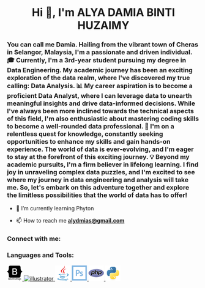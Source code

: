 <h1 align="center">Hi 👋, I'm ALYA DAMIA BINTI HUZAIMY</h1>
<h3 > You can call me Damia. Hailing from the vibrant town of Cheras in Selangor, Malaysia, I'm a passionate and driven individual. 
  🎓 Currently, I'm a 3rd-year student pursuing my degree in Data Engineering. My academic journey has been an exciting exploration of the data realm, where I've discovered my true calling: Data Analysis. 
  📊 My career aspiration is to become a proficient Data Analyst, where I can leverage data to unearth meaningful insights and drive data-informed decisions. While I've always been more inclined towards the technical aspects of this field, I'm also enthusiastic about mastering coding skills to become a well-rounded data professional. 
  🚀 I'm on a relentless quest for knowledge, constantly seeking opportunities to enhance my skills and gain hands-on experience. The world of data is ever-evolving, and I'm eager to stay at the forefront of this exciting journey. 💡 Beyond my academic pursuits, I'm a firm believer in lifelong learning. I find joy in unraveling complex data puzzles, and I'm excited to see where my journey in data engineering and analysis will take me. So, let's embark on this adventure together and explore the limitless possibilities that the world of data has to offer!</h3>

- 🌱 I’m currently learning Phyton

- 📫 How to reach me **alydmias@gmail.com**

<h3 align="left">Connect with me:</h3>
<p align="left">
</p>

<h3 align="left">Languages and Tools:</h3>
<p align="left"> <a href="https://getbootstrap.com" target="_blank" rel="noreferrer"> <img src="https://raw.githubusercontent.com/devicons/devicon/master/icons/bootstrap/bootstrap-plain-wordmark.svg" alt="bootstrap" width="40" height="40"/> </a> <a href="https://www.adobe.com/in/products/illustrator.html" target="_blank" rel="noreferrer"> <img src="https://www.vectorlogo.zone/logos/adobe_illustrator/adobe_illustrator-icon.svg" alt="illustrator" width="40" height="40"/> </a> <a href="https://www.java.com" target="_blank" rel="noreferrer"> <img src="https://raw.githubusercontent.com/devicons/devicon/master/icons/java/java-original.svg" alt="java" width="40" height="40"/> </a> <a href="https://www.photoshop.com/en" target="_blank" rel="noreferrer"> <img src="https://raw.githubusercontent.com/devicons/devicon/master/icons/photoshop/photoshop-line.svg" alt="photoshop" width="40" height="40"/> </a> <a href="https://www.php.net" target="_blank" rel="noreferrer"> <img src="https://raw.githubusercontent.com/devicons/devicon/master/icons/php/php-original.svg" alt="php" width="40" height="40"/> </a> <a href="https://www.python.org" target="_blank" rel="noreferrer"> <img src="https://raw.githubusercontent.com/devicons/devicon/master/icons/python/python-original.svg" alt="python" width="40" height="40"/> </a> </p>
